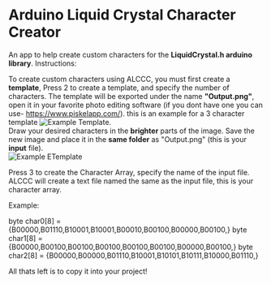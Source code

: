 # Arduino Liquid Crystal Character Creator
An app to help create custom characters for the **LiquidCrystal.h arduino library**.
Instructions:

To create custom characters using ALCCC, you must first create a **template**,
Press 2 to create a template, and specify the number of characters.
The template will be exported under the name **"Output.png"**, open it in your favorite photo editing software (if you dont have one you can use- https://www.piskelapp.com/).
  this is an example for a 3 character template ![Example Template](/images/logo.png).  
Draw your desired characters in the **brighter** parts of the image.
Save the new image and place it in the **same folder** as "Output.png" (this is your **input** file).  
![Example ETemplate](/images/logo.png)

Press 3 to create the Character Array, specify the name of the input file.
ALCCC will create a text file named the same as the input file, this is your character array.

Example:

  byte char0[8] = {B00000,B01110,B10001,B10001,B00010,B00100,B00000,B00100,}
  byte char1[8] = {B00000,B00100,B00100,B00100,B00100,B00100,B00000,B00100,}
  byte char2[8] = {B00000,B00000,B01110,B10001,B10101,B10111,B10000,B01110,}


All thats left is to copy it into your project!
